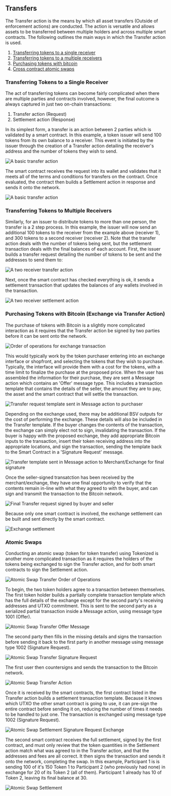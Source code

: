 ## Transfers
The Transfer action is the means by which all asset transfers (Outside of enforcement actions) are conducted. The action is versatile and allows assets to be transferred between multiple holders and across multiple smart contracts. The following outlines the main ways in which the Transfer action is used.

1. [Transferring tokens to a single receiver](#single-receiver)
2. [Transferring tokens to a multiple receivers](#multiple-receiver)
3. [Purchasing tokens with bitcoin](#exchange)
4. [Cross contract atomic swaps](#atomic-swaps)

<a name="single-receiver"></a>
### Transferring Tokens to a Single Receiver

The act of transferring tokens can become fairly complicated when there are multiple parties and contracts involved, however, the final outcome is always captured in just two on-chain transactions:

1. Transfer action (Request)
2. Settlement action (Response)

In its simplest form, a transfer is an action between 2 parties which is validated by a smart contract.
In this example, a token issuer will send 100 tokens from its own balance to a receiver. This event is initiated by the issuer through the creation of a Transfer action detailing the receiver's address and the number of tokens they wish to send.


<img src="https://raw.githubusercontent.com/tokenized/docs/master/images/one-receiver-transfer-example.svg?sanitize=true" alt="A basic transfer action" align="center" align="middle">

The smart contract receives the request into its wallet and validates that it meets all of the terms and conditions for transfers on the contract. Once evaluated, the contract then builds a Settlement action in response and sends it onto the network.


<img src="https://raw.githubusercontent.com/tokenized/docs/master/images/one-receiver-settlement-example.svg?sanitize=true" alt="A basic transfer action" align="center" align="middle">

<a name="multiple-receiver"></a>
### Transferring Tokens to Multiple Receivers
Similarly, for an issuer to distribute tokens to more than one person, the transfer is a 2 step process. 
In this example, the issuer will now send an additional 100 tokens to the receiver from the example above (receiver 1), and 300 tokens to a second receiver (receiver 2).
Note that the transfer action deals with the number of tokens being sent, but the settlement transaction deals with the final balances of each account.
First, the issuer builds a transfer request detailing the number of tokens to be sent and the addresses to send them to:


<img src="https://raw.githubusercontent.com/tokenized/docs/master/images/two-receivers-transfer-example.svg?sanitize=true" alt="A two receiver transfer action" align="center" align="middle">

Next, once the smart contract has checked everything is ok, it sends a settlement transaction that updates the balances of any wallets involved in the transaction.


<img src="https://raw.githubusercontent.com/tokenized/docs/master/images/two-receivers-settlement-example.svg?sanitize=true" alt="A two receiver settlement action" align="center" align="middle">

<a name="exchange"></a>
### Purchasing Tokens with Bitcoin (Exchange via Transfer Action)
The purchase of tokens with Bitcoin is a slightly more complicated interaction as it requires that the Transfer action be signed by two parties before it can be sent onto the network.


<img src="https://raw.githubusercontent.com/tokenized/docs/master/images/exchange--order-of-operations.svg?sanitize=true" alt="Order of operations for exchange transaction" align="center" align="middle">

This would typically work by the token purchaser entering into an exchange interface or shopfront, and selecting the tokens that they wish to purchase. Typically, the interface will provide them with a cost for the tokens, with a time limit to finalize the purchase at the proposed price.
When the user has assembled the information for their purchase, they are sent a Message action which contains an 'Offer' message type. This includes a transaction template that contains the details of the seller, the amount they are to pay, the asset and the smart contract that will settle the transaction.


<img src="https://raw.githubusercontent.com/tokenized/docs/master/images/exchange-transfer-offer-message.svg?sanitize=true" alt="Transfer request template sent in Message action to purchaser" align="center" align="middle">

Depending on the exchange used, there may be additional BSV outputs for the cost of performing the exchange. These details will also be included in the Transfer template. If the buyer changes the contents of the transaction, the exchange can simply elect not to sign, invalidating the transaction.
If the buyer is happy with the proposed exchange, they add appropriate Bitcoin inputs to the transaction, insert their token receiving address into the appropriate locations, and sign the transaction, sending the template back to the Smart Contract in a 'Signature Request' message.


<img src="https://raw.githubusercontent.com/tokenized/docs/master/images/exchange-transfer-signature-request-message.svg?sanitize=true" alt="Transfer template sent in Message action to Merchant/Exchange for final signature" align="center" align="middle">

Once the seller-signed transatction has been received by the merchant/exchange, they have one final opportunity to verify that the contents remain in-line with what they agreed to with the buyer, and can sign and transmit the transaction to the Bitcoin network. 


<img src="https://raw.githubusercontent.com/tokenized/docs/master/images/exchange-transfer-example.svg?sanitize=true" alt="Final Transfer request signed by buyer and seller" align="center" align="middle">

Because only one smart contract is involved, the exchange settlement can be built and sent directly by the smart contract.


<img src="https://raw.githubusercontent.com/tokenized/docs/master/images/exchange-settlement-example.svg?sanitize=true" alt="Exchange settlement" align="center" align="middle">

<a name="atomic-swaps"></a>
### Atomic Swaps
Conducting an atomic swap (token for token transfer) using Tokenized is another more complicated transaction as it requires the holders of the tokens being exchanged to sign the Transfer action, and for both smart contracts to sign the Settlement action.


<img src="https://raw.githubusercontent.com/tokenized/docs/master/images/atomic-swap-process-order-of-operations.svg?sanitize=true" alt="Atomic Swap Transfer Order of Operations" align="center" align="middle">

To begin, the two token holders agree to a transaction between themselves. The first token holder builds a partially complete transaction template which has the full details of the exchange except for the second party's receiving addresses and UTXO commitment. This is sent to the second party as a serialized partial transaction inside a Message action, using message type 1001 (Offer).


<img src="https://raw.githubusercontent.com/tokenized/docs/master/images/atomic-swap-transfer-offer-message.svg?sanitize=true" alt="Atomic Swap Transfer Offer Message" align="center" align="middle">

The second party then fills in the missing details and signs the transaction before sending it back to the first party in another message using message type 1002 (Signature Request).


<img src="https://raw.githubusercontent.com/tokenized/docs/master/images/atomic-swap-transfer-signature-request-message.svg?sanitize=true" alt="Atomic Swap Transfer Signature Request" align="center" align="middle">

The first user then countersigns and sends the transaction to the Bitcoin network.


<img src="https://raw.githubusercontent.com/tokenized/docs/master/images/atomic-swap-transfer-action.svg?sanitize=true" alt="Atomic Swap Transfer Action" align="center" align="middle">

Once it is received by the smart contracts, the first contract listed in the Transfer action builds a settlement transaction template. Because it knows which UTXO the other smart contract is going to use, it can pre-sign the entire contract before sending it on, reducing the number of times it needs to be handled to just one. The transaction is exchanged using message type 1002 (Signature Request).


<img src="https://raw.githubusercontent.com/tokenized/docs/master/images/atomic-swap-settlement-signature-request-message.svg?sanitize=true" alt="Atomic Swap Settlement Signature Request Exchange" align="center" align="middle">

The second smart contract receives the full settlement, signed by the first contract, and must only review that the token quantities in the Settlement action match what was agreed to in the Transfer action, and that the addresses and fees are all correct. It then signs the transaction and sends it onto the network, completing the swap.
In this example, Participant 1 is is sending 100 of it's 150 Token 1 to Participant 2 (who previously had none) in exchange for 20 of its Token 2 (all of them). Participant 1 already has 10 of Token 2, leaving its final balance at 30.


<img src="https://raw.githubusercontent.com/tokenized/docs/master/images/atomic-swap-settlement-action.svg?sanitize=true" alt="Atomic Swap Settlement" align="center" align="middle">


